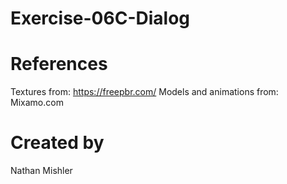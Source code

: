 # Exercise-06C-Dialog

# References

Textures from: https://freepbr.com/
Models and animations from: Mixamo.com

# Created by 
Nathan Mishler
